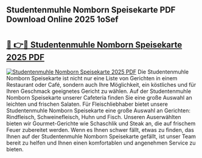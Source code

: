 ## Studentenmuhle Nomborn Speisekarte PDF Download Online 2025 1oSef

# <h2><a href="http://gc9yn9.nevu.top/?p=Studentenmuhle+Nomborn+Speisekarte">🔗 👉🔴 Studentenmuhle Nomborn Speisekarte 2025 PDF</a></h2>

[![Studentenmuhle Nomborn Speisekarte 2025 PDF](https://i.imgur.com/dBaPXMq.png)](http://gc9yn9.nevu.top/?p=Studentenmuhle+Nomborn+Speisekarte)
Die Studentenmuhle Nomborn Speisekarte ist nicht nur eine Liste von Gerichten in einem Restaurant oder Café, sondern auch Ihre Möglichkeit, ein köstliches und für Ihren Geschmack geeignetes Gericht zu wählen. Auf der Studentenmuhle Nomborn Speisekarte unserer Cafeteria finden Sie eine große Auswahl an leichten und frischen Salaten. Für Fleischliebhaber bietet unsere Studentenmuhle Nomborn Speisekarte eine große Auswahl an Gerichten: Rindfleisch, Schweinefleisch, Huhn und Fisch. Unseren Auserwählten bieten wir Gourmet-Gerichte wie Schaschlik und Steak an, die auf frischem Feuer zubereitet werden. Wenn es Ihnen schwer fällt, etwas zu finden, das Ihnen auf der Studentenmuhle Nomborn Speisekarte gefällt, ist unser Team bereit zu helfen und Ihnen einen komfortablen und angenehmen Service zu bieten.
